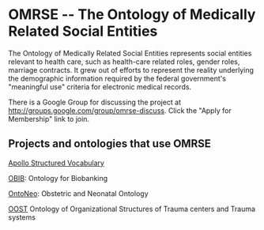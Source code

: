 # OMRSE -- The Ontology of Medically Related Social Entities

The Ontology of Medically Related Social Entities represents social entities relevant to health care, such as health-care related roles, gender roles, marriage contracts. It grew out of efforts to represent the reality underlying the demographic information required by the federal government's "meaningful use" criteria for electronic medical records.

There is a Google Group for discussing the project at http://groups.google.com/group/omrse-discuss. Click the "Apply for Membership" link to join. 

## Projects and ontologies that use OMRSE

[Apollo Structured Vocabulary](http://code.google.com/p/apollo/)

[OBIB](https://github.com/biobanking/biobanking): Ontology for Biobanking

[OntoNeo](https://ontoneo.com/): Obstetric and Neonatal Ontology

[OOST](https://github.com/OOSTT/OOSTT:) Ontology of Organizational Structures of Trauma centers and Trauma systems

